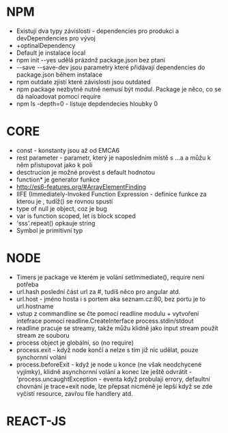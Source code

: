 # NPM
- Existují dva typy závislostí - dependencies pro produkci a devDependencies pro vývoj
 - +optinalDependency
- Default je instalace local
- npm init --yes udělá prázdnž package.json bez ptaní
- --save --save-dev jsou parametry které přidávají dependencies do package.json během instalace
- npm outdate zjistí které závislosti jsou outdated
- npm package nezbytně nutně nemusí být modul. Package je něco, co se dá naloadovat pomocí require
- npm ls -depth=0 - listuje depdendecies hloubky 0
 
 # CORE
 - const - konstanty jsou až od EMCA6
 - rest parameter - parametr, který je naposledním místě s ...a a můžu k něm přistupovat jako k poli
 - desctrucion je možné provést s default hodnotou
 - function* je generator funkce
 - http://es6-features.org/#ArrayElementFinding
 - IIFE (Immediately-Invoked Function Expression - definice funkce za kterou je , tudíž() se rovnou spustí
 - type of null je object, coz je bug
 - var is function scoped, let is block scoped
 - 'sss'.repeat() opkauje string
 - Symbol je primitivní typ
 
  # NODE
  - Timers je package ve kterém je volání setImmediate(), require není potřeba
  - url.hash poslední část url za #, tudíš něco pro angular atd.
  - url.host - jméno hosta i s portem aka seznam.cz:80, bez portu je to url.hostname
  - vstup z commandline se čte pomocí readline modulu + vytvoření intefrace pomocí readline.CreateInterface process.stdin/stdout
  - readline pracuje se streamy, takže můžu klidně jako input stream použít stream ze souboru
  - process object je globální, so (no require)
  - process.exit - když node končí a nelze s tím již nic udělat, pouze synchornní volání
  - process.beforeExit - když je node u konce (ne však neodchycené vyjímky), klidně asynchornní volání a konec lze ještě odvrátit
  -'process.uncaughtException - eventa když probulají errory, defaultní chovnání je trace+exit node, lze přepsat nicméně je lepší když se zde vyčistí resource, zavřou file handlery atd. 
  
  # REACT-JS

